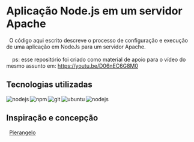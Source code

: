 # Aplicação Node.js em um servidor Apache
  
  &nbsp; O código aqui escrito descreve o processo de configuração e execução de uma aplicação em NodeJs para um servidor Apache. 
  <br>
   <br>
  &nbsp; &nbsp; ps: esse repositório foi criado como material de apoio para o vídeo do mesmo assunto em: https://youtu.be/D06nEC6G8M0
## Tecnologias utilizadas

<img align="left" alt="nodejs" src="https://img.shields.io/badge/node.js%20-%2343853D.svg?&style=for-the-badge&logo=node.js&logoColor=white" />

<img align="left" alt="npm" src="https://img.shields.io/badge/npm-CB3837?style=for-the-badge&logo=npm&logoColor=white" />

<img align="left" alt="git" src="https://img.shields.io/badge/Git-F05032?style=for-the-badge&logo=git&logoColor=white" />

<img align="left" alt="ubuntu" src="https://img.shields.io/badge/Node.js-339933?style=for-the-badge&logo=nodedotjs&logoColor=white" />

<img align="left" alt="nodejs" src="https://img.shields.io/badge/Ubuntu-E95420?style=for-the-badge&logo=ubuntu&logoColor=white">
<br>

## Inspiração e concepção

&nbsp; <a href="https://github.com/pierangelo1982">Pierangelo</a>
